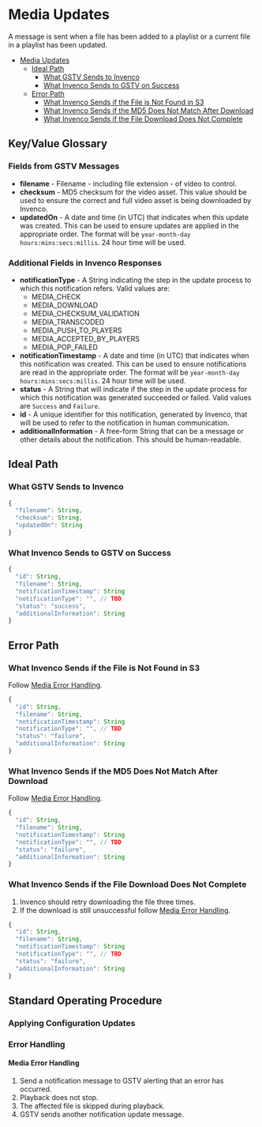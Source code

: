# Media Updates

A message is sent when a file has been added to a playlist or a current file in a playlist has been updated.

<!-- TOC depthFrom:1 depthTo:6 withLinks:1 updateOnSave:1 orderedList:0 -->

- [Media Updates](#media-updates)
  - [Ideal Path](#ideal-path)
    - [What GSTV Sends to Invenco](#what-gstv-sends-to-invenco)
    - [What Invenco Sends to GSTV on Success](#what-invenco-sends-to-gstv-on-success)
  - [Error Path](#error-path)
    - [What Invenco Sends if the File is Not Found in S3](#what-invenco-sends-if-the-file-is-not-found-in-s3)
    - [What Invenco Sends if the MD5 Does Not Match After Download](#what-invenco-sends-if-the-md5-does-not-match-after-download)
    - [What Invenco Sends if the File Download Does Not Complete](#what-invenco-sends-if-the-file-download-does-not-complete)

<!-- /TOC -->

## Key/Value Glossary
### Fields from GSTV Messages
- **filename** - Filename - including file extension - of video to control.
- **checksum** - MD5 checksum for the video asset. This value should be used to ensure the correct and full video asset is being downloaded by Invenco.
- **updatedOn** - A date and time (in UTC) that indicates when this update was created.  This can be used to ensure updates are applied in the appropriate order.  The format will be `year-month-day hours:mins:secs:millis`.  24 hour time will be used.

### Additional Fields in Invenco Responses
- **notificationType** - A String indicating the step in the update process to which this notification refers.  Valid values are:
  * MEDIA_CHECK
  * MEDIA_DOWNLOAD
  * MEDIA_CHECKSUM_VALIDATION
  * MEDIA_TRANSCODED
  * MEDIA_PUSH_TO_PLAYERS
  * MEDIA_ACCEPTED_BY_PLAYERS
  * MEDIA_POP_FAILED
- **notificationTimestamp** - A date and time (in UTC) that indicates when this notification was created. This can be used to ensure notifications are read in the appropriate order.  The format will be `year-month-day hours:mins:secs:millis`. 24 hour time will be used.
- **status** - A String that will indicate if the step in the update process for which this notification was generated succeeded or failed. Valid values are `Success` and `Failure`.
- **id** - A unique identifier for this notification, generated by Invenco, that will be used to refer to the notification in human communication.
- **additionalInformation** - A free-form String that can be a message or other details about the notification.  This should be human-readable.

## Ideal Path
### What GSTV Sends to Invenco
```javascript
{
  "filename": String,
  "checksum": String,
  "updatedOn": String
}
```

### What Invenco Sends to GSTV on Success
```javascript
{
  "id": String,
  "filename": String,
  "notificationTimestamp": String
  "notificationType": "", // TBD
  "status": "success",
  "additionalInformation": String
}
```

## Error Path
### What Invenco Sends if the File is Not Found in S3
Follow [Media Error Handling](#media-error-handling).

```javascript
{
  "id": String,
  "filename": String,
  "notificationTimestamp": String
  "notificationType": "", // TBD
  "status": "failure",
  "additionalInformation": String
}
```

### What Invenco Sends if the MD5 Does Not Match After Download
Follow [Media Error Handling](#media-error-handling).

```javascript
{
  "id": String,
  "filename": String,
  "notificationTimestamp": String
  "notificationType": "", // TBD
  "status": "failure",
  "additionalInformation": String
}
```

### What Invenco Sends if the File Download Does Not Complete
1. Invenco should retry downloading the file three times.
1. If the download is still unsuccessful follow [Media Error Handling](#media-error-handling).

```javascript
{
  "id": String,
  "filename": String,
  "notificationTimestamp": String
  "notificationType": "", // TBD
  "status": "failure",
  "additionalInformation": String
}
```

## Standard Operating Procedure
### Applying Configuration Updates

### Error Handling
#### Media Error Handling
1. Send a notification message to GSTV alerting that an error has occurred.
1. Playback does not stop.
1. The affected file is skipped during playback.
1. GSTV sends another notification update message.
